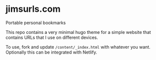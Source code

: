 # jimsurls.com
Portable personal bookmarks

This repo contains a very minimal hugo theme for a simple website that contains URLs that I use on different devices.

To use, fork and update `/content/_index.html` with whatever you want. Optionally this can be integrated with Netlify.
